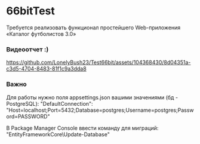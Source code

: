 # 66bitTest
Требуется реализовать функционал простейшего Web-приложения «Каталог футболистов 3.0»

### Видеоотчет :)
https://github.com/LonelyBush23/Test66bit/assets/104368430/8d04351a-c3d5-4704-8483-81f1c9a3dda8

### Важно
Для работы нужно поля appsettings.json вашими значениями (бд - PostgreSQL):
"DefaultConnection": "Host=localhost;Port=5432;Database=postgres;Username=postgres;Password=PASSWORD"

В Package Manager Console ввести команду для миграций:
"EntityFrameworkCore\Update-Database"
